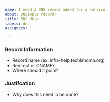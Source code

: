 ```yaml
---
name: I need a DNS record added for a service
about: DNSimple records
title: DNS Help
labels: dns
assignees: ''

---
```


### Record Information
* Record name (ex: infra-help.techlahoma.org)
* Redirect or CNAME?
* Where should it point?

### Justifcation
* Why does this need to be done?
